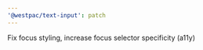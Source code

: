 ```yaml
---
'@westpac/text-input': patch
---
```


Fix focus styling, increase focus selector specificity (a11y)
